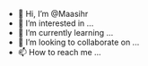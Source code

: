 - 👋 Hi, I’m @Maasihr
- 👀 I’m interested in ...
- 🌱 I’m currently learning ...
- 💞️ I’m looking to collaborate on ...
- 📫 How to reach me ...

<!---
Maasihr/Maasihr is a ✨ special ✨ repository because its `README.md` (this file) appears on your GitHub profile.
You can click the Preview link to take a look at your changes.
--->
